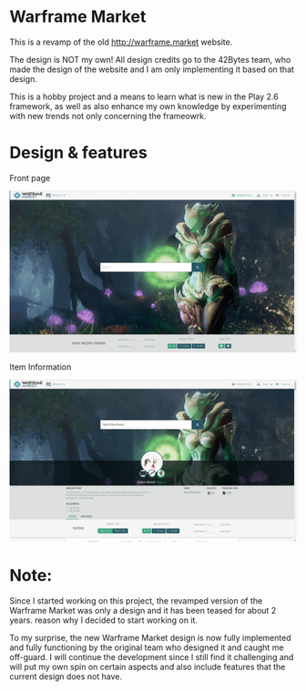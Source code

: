 # Warframe Market

This is a revamp of the old http://warframe.market website.

The design is NOT my own! All design credits go to the 42Bytes team, who made the design of the website and I am only implementing it based on that design.

This is a hobby project and a means to learn what is new in the Play 2.6 framework, as well as also enhance my own knowledge by experimenting with new trends not only concerning the frameowrk.

# Design & features

Front page  

![Front Page](/public/images/Design/SPAdesign.png)

Item Information  

![Item Info](/public/images/Design/itemInfo2.png)


# Note:
Since I started working on this project, the revamped version of the Warframe Market was only a design and it has been teased for about 2 years. reason why I decided to start working on it.

To my surprise, the new Warframe Market design is now fully implemented and fully functioning by the original team who designed it and caught me off-guard. I will continue the development since I still find it challenging and will put my own spin on certain aspects and also include features that the current design does not have.
